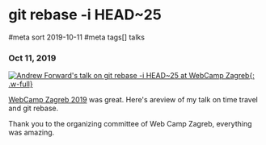 # git rebase -i HEAD\~25
#meta sort 2019-10-11
#meta tags[] talks
### Oct 11, 2019

[![Andrew Forward's talk on git rebase -i HEAD~25 at WebCamp Zagreb](https://img.youtube.com/vi/V53cpDt2dr0/0.jpg){: .w-full}](https://www.youtube.com/watch?v=V53cpDt2dr0)

[WebCamp Zagreb 2019](https://2019.webcampzg.org/talks/git-rebase-i-head25/) was great.
Here's areview of my talk on time travel and git rebase.

Thank you to the organizing committee of Web Camp Zagreb, everything was amazing.

